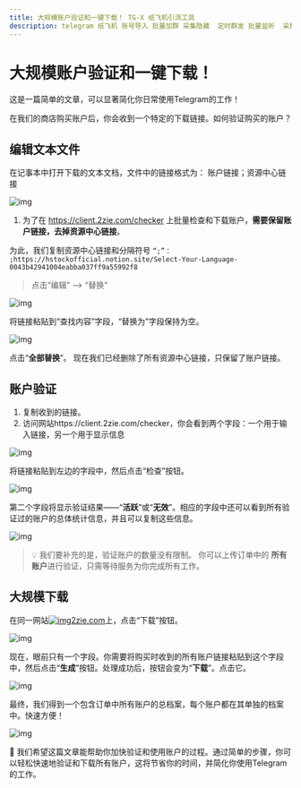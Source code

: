 ```yaml
---
title: 大规模账户验证和一键下载！ TG-X 纸飞机引流工具
description: telegram 纸飞机 账号导入 批量加群 采集隐藏  定时群发 批量监听  采集可见 批量私信 批量转发 群发 飞机群发 飞机引流
---
```


# 大规模账户验证和一键下载！ 

这是一篇简单的文章，可以显著简化你日常使用Telegram的工作！

在我们的商店购买账户后，你会收到一个特定的下载链接。如何验证购买的账户？

## 编辑文本文件

在记事本中打开下载的文本文档，文件中的链接格式为： 账户链接；资源中心链接 

![img](https://picgo-any.oss-cn-shanghai.aliyuncs.com/img/202502220419041.png)

1. 为了在 https://client.2zie.com/checker 上批量检查和下载账户，**需要保留账户链接，去掉资源中心链接**。

为此，我们复制资源中心链接和分隔符号 `“;”：  ;https://hstockofficial.notion.site/Select-Your-Language-0043b42941004eabba037ff9a55992f8      `

> 点击“编辑” —> “替换”

![img](https://picgo-any.oss-cn-shanghai.aliyuncs.com/img/202502220421679.gif)

将链接粘贴到“查找内容”字段，“替换为”字段保持为空。

![img](https://picgo-any.oss-cn-shanghai.aliyuncs.com/img/202502220421075.png)

点击“**全部替换**”。 现在我们已经删除了所有资源中心链接，只保留了账户链接。

## 账户验证

1. 复制收到的链接。
2. 访问网站https://client.2zie.com/checker，你会看到两个字段：一个用于输入链接，另一个用于显示信息

![img](https://picgo-any.oss-cn-shanghai.aliyuncs.com/img/202502220422752.png)

将链接粘贴到左边的字段中，然后点击“检查”按钮。

![img](https://picgo-any.oss-cn-shanghai.aliyuncs.com/img/202502220422904.png)

第二个字段将显示验证结果——“**活跃**”或“**无效**”。相应的字段中还可以看到所有验证过的账户的总体统计信息，并且可以复制这些信息。

![img](https://picgo-any.oss-cn-shanghai.aliyuncs.com/img/202502220422337.png)

> 💡 我们要补充的是，验证账户的数量没有限制。 你可以上传订单中的 **所有账户**进行验证，只需等待服务为你完成所有工作。

## 大规模下载

在同一网站[![img](https://picgo-any.oss-cn-shanghai.aliyuncs.com/img/202502220422295.svg)2zie.com](https://client.2zie.com/unload)上，点击“下载”按钮。

![img](https://picgo-any.oss-cn-shanghai.aliyuncs.com/img/202502220423302.png)

现在，眼前只有一个字段。你需要将购买时收到的所有账户链接粘贴到这个字段中，然后点击“**生成**”按钮。处理成功后，按钮会变为“**下载**”。点击它。

![img](https://picgo-any.oss-cn-shanghai.aliyuncs.com/img/202502220423573.gif)

最终，我们得到一个包含订单中所有账户的总档案，每个账户都在其单独的档案中。快速方便！

![img](https://picgo-any.oss-cn-shanghai.aliyuncs.com/img/202502220423302.png)

💖 我们希望这篇文章能帮助你加快验证和使用账户的过程。通过简单的步骤，你可以轻松快速地验证和下载所有账户，这将节省你的时间，并简化你使用Telegram的工作。